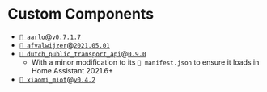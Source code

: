 # Custom Components

- [`📁 aarlo`](https://github.com/twrecked/hass-aarlo)@[`v0.7.1.7`](https://github.com/twrecked/hass-aarlo/releases/tag/v0.7.1.7)
- [`📁 afvalwijzer`](https://github.com/xirixiz/homeassistant-afvalwijzer)@[`2021.05.01`](https://github.com/xirixiz/homeassistant-afvalwijzer/releases/tag/2021.05.01)
- [`📁 dutch_public_transport_api`](https://github.com/Juvawa/HomeAssistant9292OvApiSensor)@[`0.9.0`](https://github.com/Juvawa/HomeAssistant9292OvApiSensor/releases/tag/0.9.0)
  - With a minor modification to its `📄 manifest.json` to ensure it loads in Home Assistant 2021.6+
- [`📁 xiaomi_miot`](https://github.com/al-one/hass-xiaomi-miot)@[`v0.4.2`](https://github.com/al-one/hass-xiaomi-miot/releases/tag/v0.4.2)

